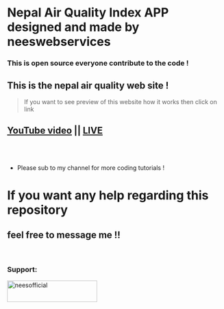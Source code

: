 ﻿# Nepal Air Quality Index APP designed and made by neeswebservices
### This is open source everyone contribute to the code ! 

## This is the nepal air quality web site !

> If you want to see preview of this website how it works then click on link

## [YouTube video](https://www.youtube.com/watch?v=60jy8wfUivc) || [LIVE](http://neesnepalapi.eu5.net/)

<br>
<br>

- Please sub to my channel for more coding tutorials !

# If you want any help regarding this repository

## feel free to message me !!

<br>

<h3 align="left">Support:</h3>
<p><a href="https://www.buymeacoffee.com/neesofficial"> <img align="left" src="https://cdn.buymeacoffee.com/buttons/v2/default-yellow.png" height="50" width="210" alt="neesofficial" /></a></p><br><br>
